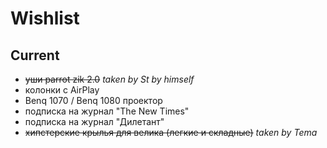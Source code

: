 # Wishlist

## Current

- ~~уши parrot zik 2.0~~ *taken by St by himself*
- колонки с AirPlay
- Benq 1070 / Benq 1080 проектор
- подписка на журнал "The New Times"
- подписка на журнал "Дилетант"
- ~~хипстерские крылья для велика (легкие и складные)~~  *taken by Tema*
